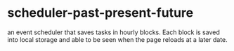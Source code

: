 # scheduler-past-present-future
an event scheduler that saves tasks in hourly blocks. Each block is saved into local storage and able to be seen when the page reloads at a later date.
